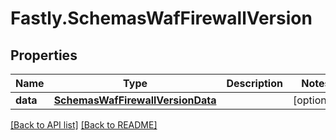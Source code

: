 # Fastly.SchemasWafFirewallVersion

## Properties

Name | Type | Description | Notes
------------ | ------------- | ------------- | -------------
**data** | [**SchemasWafFirewallVersionData**](SchemasWafFirewallVersionData.md) |  | [optional] 


[[Back to API list]](../../README.md#endpoints) [[Back to README]](../../README.md)
